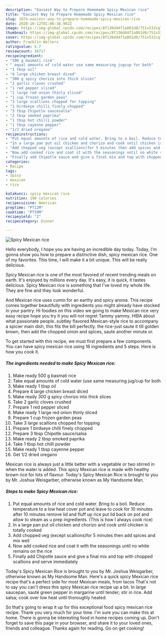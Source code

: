 ```yaml
---
description: "Easiest Way to Prepare Homemade Spicy Mexican rice"
title: "Easiest Way to Prepare Homemade Spicy Mexican rice"
slug: 1074-easiest-way-to-prepare-homemade-spicy-mexican-rice
date: 2020-10-12T01:06:38.962Z
image: https://img-global.cpcdn.com/recipes/8f136d44f1a861d0/751x532cq70/spicy-mexican-rice-recipe-main-photo.jpg
thumbnail: https://img-global.cpcdn.com/recipes/8f136d44f1a861d0/751x532cq70/spicy-mexican-rice-recipe-main-photo.jpg
cover: https://img-global.cpcdn.com/recipes/8f136d44f1a861d0/751x532cq70/spicy-mexican-rice-recipe-main-photo.jpg
author: Franklin Walters
ratingvalue: 4.7
reviewcount: 30717
recipeingredient:
- "500 g basmati rice"
- " equal amounts of cold water use same measuring jugcup for both"
- "1 tbsp oil"
- "4 large chicken breast diced"
- "300 g spicy chorizo into thick slices"
- "2 garlic cloves crushed"
- "1 red pepper sliced"
- "1 large red onion thinly sliced"
- "1 cup frozen garden peas"
- "3 large scallions chopped for topping"
- "1 birdseye chilli finely chopped"
- "3 tbsp Chipotle saucesalsa"
- "2 tbsp smoked paprika"
- "1 tbsp hot chilli powder"
- "1 tbsp cayenne pepper"
- "1/2 dried oregano"
recipeinstructions:
- "Put equal amounts of rice and cold water. Bring to a boil. Reduce temperature to a low heat cover pot and leave to cook for 10 minutes after 10 minutes remove lid and fluff up rice put lid back on pot and allow to steam as u prep ingredients. (This is how I always cook rice)"
- "In a large pan put oil chicken and chorizo and cook until chicken is totally cooked"
- "Add chopped veg (except scallions)for 5 minutes then add spices and mix well"
- "Now add cooked rice and coat it with the seasonings until no white remains on the rice"
- "Finally add Chipotle sauce and give a final mix and top with chopped scallions and serve immediately"
categories:
- Recipe
tags:
- spicy
- mexican
- rice

katakunci: spicy mexican rice 
nutrition: 190 calories
recipecuisine: American
preptime: "PT12M"
cooktime: "PT39M"
recipeyield: "2"
recipecategory: Dinner

---
```



![Spicy Mexican rice](https://img-global.cpcdn.com/recipes/8f136d44f1a861d0/751x532cq70/spicy-mexican-rice-recipe-main-photo.jpg)

Hello everybody, I hope you are having an incredible day today. Today, I'm gonna show you how to prepare a distinctive dish, spicy mexican rice. One of my favorites. This time, I will make it a bit unique. This will be really delicious.

Spicy Mexican rice is one of the most favored of recent trending meals on earth. It's enjoyed by millions every day. It's easy, it is quick, it tastes delicious. Spicy Mexican rice is something that I've loved my whole life. They are fine and they look wonderful.

And Mexican rice uses cumin for an earthy and spicy aroma. This recipe comes together beautifully with ingredients you might already have stocked in your pantry. Hi foodies on this video we going to make Mexican rice very easy recipe hope you try it you will not regret Tammy yammy. HIBA about what passionate people..subtley flavored Mexican-style rice to accompany a spicier main dish, this fits the bill perfectly. the rice-just saute it till golden brown, then add the chopped onion and spices, saute another minute or.


To get started with this recipe, we must first prepare a few components. You can have spicy mexican rice using 16 ingredients and 5 steps. Here is how you cook it.

<!--inarticleads1-->

##### The ingredients needed to make Spicy Mexican rice:

1. Make ready 500 g basmati rice
1. Take  equal amounts of cold water (use same measuring jug/cup for both
1. Make ready 1 tbsp oil
1. Prepare 4 large chicken breast diced
1. Make ready 300 g spicy chorizo into thick slices
1. Take 2 garlic cloves crushed
1. Prepare 1 red pepper sliced
1. Make ready 1 large red onion thinly sliced
1. Prepare 1 cup frozen garden peas
1. Take 3 large scallions chopped for topping
1. Prepare 1 birdseye chilli finely chopped
1. Prepare 3 tbsp Chipotle sauce/salsa
1. Make ready 2 tbsp smoked paprika
1. Take 1 tbsp hot chilli powder
1. Make ready 1 tbsp cayenne pepper
1. Get 1/2 dried oregano


Mexican rice is always just a little better with a vegetable or two stirred in when the water is added. This spicy Mexican rice is made with healthy brown rice for lots of flavour. Today&#39;s Spicy Mexican Rice is brought to you by Mr. Joshua Weisgarber, otherwise known as My Handsome Man. 

<!--inarticleads2-->

##### Steps to make Spicy Mexican rice:

1. Put equal amounts of rice and cold water. Bring to a boil. Reduce temperature to a low heat cover pot and leave to cook for 10 minutes after 10 minutes remove lid and fluff up rice put lid back on pot and allow to steam as u prep ingredients. (This is how I always cook rice)
1. In a large pan put oil chicken and chorizo and cook until chicken is totally cooked
1. Add chopped veg (except scallions)for 5 minutes then add spices and mix well
1. Now add cooked rice and coat it with the seasonings until no white remains on the rice
1. Finally add Chipotle sauce and give a final mix and top with chopped scallions and serve immediately


Today&#39;s Spicy Mexican Rice is brought to you by Mr. Joshua Weisgarber, otherwise known as My Handsome Man. Here&#39;s a quick spicy Mexican rice recipe that&#39;s a perfect side for most Mexican meals, from tacos That&#39;s not to say you can&#39;t dress this spicy Mexican rice recipe up a bit. In large saucepan, sauté green pepper in margarine until tender; stir in rice. Add salsa; cook over low heat until thoroughly heated. 

So that's going to wrap it up for this exceptional food spicy mexican rice recipe. Thank you very much for your time. I'm sure you can make this at home. There is gonna be interesting food in home recipes coming up. Don't forget to save this page in your browser, and share it to your loved ones, friends and colleague. Thanks again for reading. Go on get cooking!

